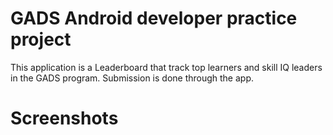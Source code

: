 # GADS Android developer practice project

This application is a Leaderboard that track top learners and skill IQ leaders in the GADS program.
Submission is done through the app.

# Screenshots

